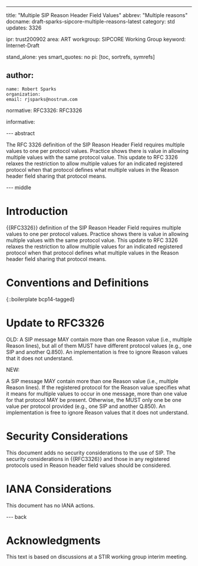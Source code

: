 ---
title: "Multiple SIP Reason Header Field Values"
abbrev: "Multiple reasons"
docname: draft-sparks-sipcore-multiple-reasons-latest
category: std
updates: 3326

ipr: trust200902
area: ART
workgroup: SIPCORE Working Group
keyword: Internet-Draft

stand_alone: yes
smart_quotes: no
pi: [toc, sortrefs, symrefs]

author:
 -
    name: Robert Sparks
    organization: 
    email: rjsparks@nostrum.com

normative:
  RFC3326: RFC3326
  
informative:


--- abstract

The RFC 3326 definition of the SIP Reason Header Field requires multiple values to one per protocol values. Practice shows there is value in allowing multiple values with the same protocol value. This update to RFC 3326 relaxes the restriction to allow multiple values for an indicated registered protocol when that protocol defines what multiple values in the Reason header field sharing that protocol means.

--- middle

# Introduction

{{RFC3326}} definition of the SIP Reason Header Field requires multiple values to one per protocol values. Practice shows there is value in allowing multiple values with the same protocol value. This update to RFC 3326 relaxes the restriction to allow multiple values for an indicated registered protocol when that protocol defines what multiple values in the Reason header field sharing that protocol means.

# Conventions and Definitions

{::boilerplate bcp14-tagged}

# Update to RFC3326

OLD:
   A SIP message MAY contain more than one Reason value (i.e., multiple
   Reason lines), but all of them MUST have different protocol values
   (e.g., one SIP and another Q.850).  An implementation is free to
   ignore Reason values that it does not understand.

NEW:

   A SIP message MAY contain more than one Reason value (i.e., multiple
   Reason lines). If the registered protocol for the Reason value specifies
   what it means for multiple values to occur in one message, more than one
   value for that protocol MAY be present. Otherwise, the MUST only one be
   one value per protocol provided (e.g., one SIP and another Q.850).  An
   implementation is free to ignore Reason values that it does not understand.

# Security Considerations

This document adds no security considerations to the use of SIP. The security considerations in {{RFC3326}} and those in any registered protocols used in Reason header field values should be considered.

# IANA Considerations

This document has no IANA actions.


--- back

# Acknowledgments
This text is based on discussions at a STIR working group interim meeting.
